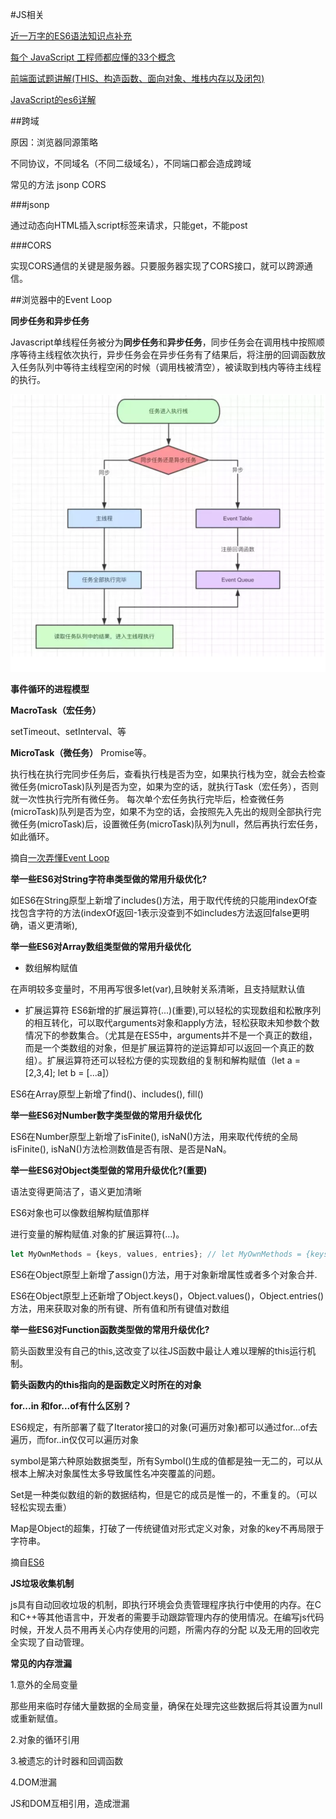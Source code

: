 #JS相关

[近一万字的ES6语法知识点补充](https://juejin.im/post/5c6234f16fb9a049a81fcca5) 

[每个 JavaScript 工程师都应懂的33个概念](https://github.com/stephentian/33-js-concepts) 

[前端面试题讲解(THIS、构造函数、面向对象、堆栈内存以及闭包)](https://www.bilibili.com/video/av24383268) 

[JavaScript的es6详解](https://www.bilibili.com/video/av25438199) 


##跨域

原因：浏览器同源策略

不同协议，不同域名（不同二级域名），不同端口都会造成跨域

常见的方法 jsonp CORS 

###jsonp

通过动态向HTML插入script标签来请求，只能get，不能post

###CORS 

实现CORS通信的关键是服务器。只要服务器实现了CORS接口，就可以跨源通信。


##浏览器中的Event Loop

**同步任务和异步任务**

Javascript单线程任务被分为**同步任务**和**异步任务**，同步任务会在调用栈中按照顺序等待主线程依次执行，异步任务会在异步任务有了结果后，将注册的回调函数放入任务队列中等待主线程空闲的时候（调用栈被清空），被读取到栈内等待主线程的执行。

![Alt](./images/eventloop.png)

**事件循环的进程模型**

**MacroTask（宏任务）**

setTimeout、setInterval、等

**MicroTask（微任务）**
Promise等。

执行栈在执行完同步任务后，查看执行栈是否为空，如果执行栈为空，就会去检查微任务(microTask)队列是否为空，如果为空的话，就执行Task（宏任务），否则就一次性执行完所有微任务。
每次单个宏任务执行完毕后，检查微任务(microTask)队列是否为空，如果不为空的话，会按照先入先出的规则全部执行完微任务(microTask)后，设置微任务(microTask)队列为null，然后再执行宏任务，如此循环。


摘自[一次弄懂Event Loop](https://juejin.im/post/5c3d8956e51d4511dc72c200) 


**举一些ES6对String字符串类型做的常用升级优化?**

如ES6在String原型上新增了includes()方法，用于取代传统的只能用indexOf查找包含字符的方法(indexOf返回-1表示没查到不如includes方法返回false更明确，语义更清晰),

**举一些ES6对Array数组类型做的常用升级优化**

- 数组解构赋值

在声明较多变量时，不用再写很多let(var),且映射关系清晰，且支持赋默认值

- 扩展运算符
ES6新增的扩展运算符(...)(重要),可以轻松的实现数组和松散序列的相互转化，可以取代arguments对象和apply方法，轻松获取未知参数个数情况下的参数集合。（尤其是在ES5中，arguments并不是一个真正的数组，而是一个类数组的对象，但是扩展运算符的逆运算却可以返回一个真正的数组）。扩展运算符还可以轻松方便的实现数组的复制和解构赋值（let a = [2,3,4]; let b = [...a]）

ES6在Array原型上新增了find()、includes(), fill()

**举一些ES6对Number数字类型做的常用升级优化**

ES6在Number原型上新增了isFinite(), isNaN()方法，用来取代传统的全局isFinite(), isNaN()方法检测数值是否有限、是否是NaN。


**举一些ES6对Object类型做的常用升级优化?(重要)**

语法变得更简洁了，语义更加清晰

 ES6对象也可以像数组解构赋值那样
 
 进行变量的解构赋值.对象的扩展运算符(...)。

```js
let MyOwnMethods = {keys, values, entries}; // let MyOwnMethods = {keys: keys, values: values, entries: entries}
```

ES6在Object原型上新增了assign()方法，用于对象新增属性或者多个对象合并.

ES6在Object原型上还新增了Object.keys()，Object.values()，Object.entries()方法，用来获取对象的所有键、所有值和所有键值对数组


**举一些ES6对Function函数类型做的常用升级优化?**

箭头函数里没有自己的this,这改变了以往JS函数中最让人难以理解的this运行机制。

**箭头函数内的this指向的是函数定义时所在的对象**

**for...in 和for...of有什么区别？**

ES6规定，有所部署了载了Iterator接口的对象(可遍历对象)都可以通过for...of去遍历，而for..in仅仅可以遍历对象

symbol是第六种原始数据类型，所有Symbol()生成的值都是独一无二的，可以从根本上解决对象属性太多导致属性名冲突覆盖的问题。

Set是一种类似数组的新的数据结构，但是它的成员是惟一的，不重复的。（可以轻松实现去重）

Map是Object的超集，打破了一传统键值对形式定义对象，对象的key不再局限于字符串。


摘自[ES6](https://github.com/poetries/FE-Interview-Questions/blob/master/ES6.md) 

**JS垃圾收集机制**

js具有自动回收垃圾的机制，即执行环境会负责管理程序执行中使用的内存。在C和C++等其他语言中，开发者的需要手动跟踪管理内存的使用情况。在编写js代码时候，开发人员不用再关心内存使用的问题，所需内存的分配 以及无用的回收完全实现了自动管理。

**常见的内存泄漏**

1.意外的全局变量

那些用来临时存储大量数据的全局变量，确保在处理完这些数据后将其设置为null或重新赋值。

2.对象的循环引用

3.被遗忘的计时器和回调函数

4.DOM泄漏

JS和DOM互相引用，造成泄漏